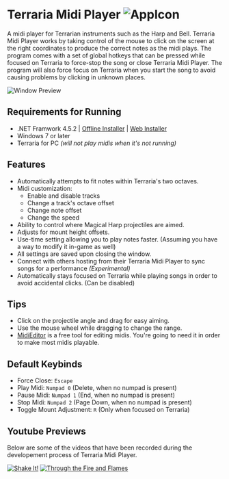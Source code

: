 # Terraria Midi Player ![AppIcon](http://i.imgur.com/a6EWzOg.png)
A midi player for Terrarian instruments such as the Harp and Bell. Terraria Midi Player works by taking control of the mouse to click on the screen at the right coordinates to produce the correct notes as the midi plays. The program comes with a set of global hotkeys that can be pressed while focused on Terraria to force-stop the song or close Terraria Midi Player. The program will also force focus on Terraria when you start the song to avoid causing problems by clicking in unknown places.


![Window Preview](http://i.imgur.com/DBoXmF4.png)

## Requirements for Running
* .NET Framwork 4.5.2 | [Offline Installer](https://www.microsoft.com/en-us/download/details.aspx?id=42642) | [Web Installer](https://www.microsoft.com/en-us/download/details.aspx?id=42643)
* Windows 7 or later
* Terraria for PC *(will not play midis when it's not running)*

## Features
* Automatically attempts to fit notes within Terraria's two octaves.
* Midi customization:
  * Enable and disable tracks
  * Change a track's octave offset
  * Change note offset
  * Change the speed
* Ability to control where Magical Harp projectiles are aimed.
* Adjusts for mount height offsets.
* Use-time setting allowing you to play notes faster. (Assuming you have a way to modify it in-game as well)
* All settings are saved upon closing the window.
* Connect with others hosting from their Terraria Midi Player to sync songs for a performance *(Experimental)*
* Automatically stays focused on Terraria while playing songs in order to avoid accidental clicks. (Can be disabled)

## Tips
* Click on the projectile angle and drag for easy aiming.
* Use the mouse wheel while dragging to change the range.
* [MidiEditor](http://midieditor.sourceforge.net/) is a free tool for editing midis. You're going to need it in order to make most midis playable.

## Default Keybinds
* Force Close: `Escape`
* Play Midi: `Numpad 0` (Delete, when no numpad is present)
* Pause Midi: `Numpad 1` (End, when no numpad is present)
* Stop Midi: `Numpad 2` (Page Down, when no numpad is present)
* Toggle Mount Adjustment: `R` (Only when focused on Terraria)

## Youtube Previews
Below are some of the videos that have been recorded during the developement process of Terraria Midi Player.

[![Shake It!](http://i.imgur.com/oyYEk98.png)](https://www.youtube.com/watch?v=NsOI2k8nKbQ) [![Through the Fire and Flames](http://i.imgur.com/AAtdCer.png)](https://www.youtube.com/watch?v=BAXK9uwE_BI)
